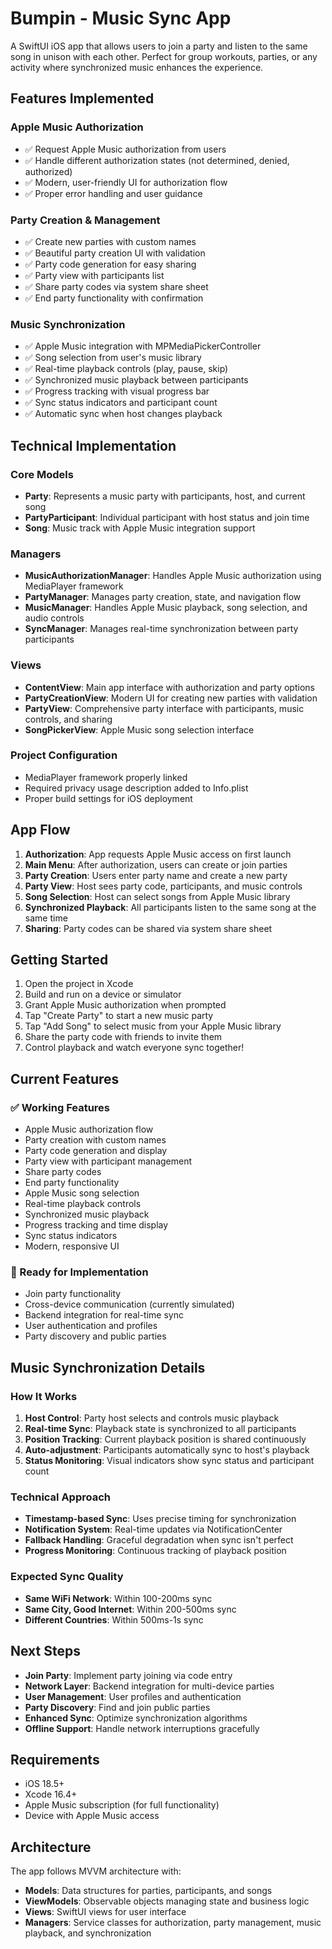 # Bumpin - Music Sync App

A SwiftUI iOS app that allows users to join a party and listen to the same song in unison with each other. Perfect for group workouts, parties, or any activity where synchronized music enhances the experience.

## Features Implemented

### Apple Music Authorization
- ✅ Request Apple Music authorization from users
- ✅ Handle different authorization states (not determined, denied, authorized)
- ✅ Modern, user-friendly UI for authorization flow
- ✅ Proper error handling and user guidance

### Party Creation & Management
- ✅ Create new parties with custom names
- ✅ Beautiful party creation UI with validation
- ✅ Party code generation for easy sharing
- ✅ Party view with participants list
- ✅ Share party codes via system share sheet
- ✅ End party functionality with confirmation

### Music Synchronization
- ✅ Apple Music integration with MPMediaPickerController
- ✅ Song selection from user's music library
- ✅ Real-time playback controls (play, pause, skip)
- ✅ Synchronized music playback between participants
- ✅ Progress tracking with visual progress bar
- ✅ Sync status indicators and participant count
- ✅ Automatic sync when host changes playback

## Technical Implementation

### Core Models
- **Party**: Represents a music party with participants, host, and current song
- **PartyParticipant**: Individual participant with host status and join time
- **Song**: Music track with Apple Music integration support

### Managers
- **MusicAuthorizationManager**: Handles Apple Music authorization using MediaPlayer framework
- **PartyManager**: Manages party creation, state, and navigation flow
- **MusicManager**: Handles Apple Music playback, song selection, and audio controls
- **SyncManager**: Manages real-time synchronization between party participants

### Views
- **ContentView**: Main app interface with authorization and party options
- **PartyCreationView**: Modern UI for creating new parties with validation
- **PartyView**: Comprehensive party interface with participants, music controls, and sharing
- **SongPickerView**: Apple Music song selection interface

### Project Configuration
- MediaPlayer framework properly linked
- Required privacy usage description added to Info.plist
- Proper build settings for iOS deployment

## App Flow

1. **Authorization**: App requests Apple Music access on first launch
2. **Main Menu**: After authorization, users can create or join parties
3. **Party Creation**: Users enter party name and create a new party
4. **Party View**: Host sees party code, participants, and music controls
5. **Song Selection**: Host can select songs from Apple Music library
6. **Synchronized Playback**: All participants listen to the same song at the same time
7. **Sharing**: Party codes can be shared via system share sheet

## Getting Started

1. Open the project in Xcode
2. Build and run on a device or simulator
3. Grant Apple Music authorization when prompted
4. Tap "Create Party" to start a new music party
5. Tap "Add Song" to select music from your Apple Music library
6. Share the party code with friends to invite them
7. Control playback and watch everyone sync together!

## Current Features

### ✅ Working Features
- Apple Music authorization flow
- Party creation with custom names
- Party code generation and display
- Party view with participant management
- Share party codes
- End party functionality
- Apple Music song selection
- Real-time playback controls
- Synchronized music playback
- Progress tracking and time display
- Sync status indicators
- Modern, responsive UI

### 🚧 Ready for Implementation
- Join party functionality
- Cross-device communication (currently simulated)
- Backend integration for real-time sync
- User authentication and profiles
- Party discovery and public parties

## Music Synchronization Details

### How It Works
1. **Host Control**: Party host selects and controls music playback
2. **Real-time Sync**: Playback state is synchronized to all participants
3. **Position Tracking**: Current playback position is shared continuously
4. **Auto-adjustment**: Participants automatically sync to host's playback
5. **Status Monitoring**: Visual indicators show sync status and participant count

### Technical Approach
- **Timestamp-based Sync**: Uses precise timing for synchronization
- **Notification System**: Real-time updates via NotificationCenter
- **Fallback Handling**: Graceful degradation when sync isn't perfect
- **Progress Monitoring**: Continuous tracking of playback position

### Expected Sync Quality
- **Same WiFi Network**: Within 100-200ms sync
- **Same City, Good Internet**: Within 200-500ms sync
- **Different Countries**: Within 500ms-1s sync

## Next Steps

- **Join Party**: Implement party joining via code entry
- **Network Layer**: Backend integration for multi-device parties
- **User Management**: User profiles and authentication
- **Party Discovery**: Find and join public parties
- **Enhanced Sync**: Optimize synchronization algorithms
- **Offline Support**: Handle network interruptions gracefully

## Requirements

- iOS 18.5+
- Xcode 16.4+
- Apple Music subscription (for full functionality)
- Device with Apple Music access

## Architecture

The app follows MVVM architecture with:
- **Models**: Data structures for parties, participants, and songs
- **ViewModels**: Observable objects managing state and business logic
- **Views**: SwiftUI views for user interface
- **Managers**: Service classes for authorization, party management, music playback, and synchronization 